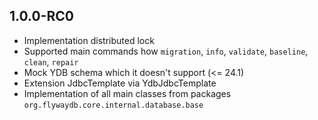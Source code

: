 ## 1.0.0-RC0 ##

* Implementation distributed lock
* Supported main commands how `migration`, `info`,  `validate`, `baseline`, `clean`, `repair`
* Mock YDB schema which it doesn't support (<= 24.1)
* Extension JdbcTemplate via YdbJdbcTemplate
* Implementation of all main classes from packages `org.flywaydb.core.internal.database.base`
